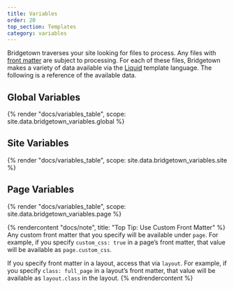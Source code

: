 ```yaml
---
title: Variables
order: 20
top_section: Templates
category: variables
---
```


Bridgetown traverses your site looking for files to process. Any files with
[front matter](/docs/front-matter/) are subject to processing. For each of these
files, Bridgetown makes a variety of data available via the [Liquid](/docs/liquid/) template language.
The following is a reference of the available data.

## Global Variables

{% render "docs/variables_table", scope: site.data.bridgetown_variables.global %}

## Site Variables

{% render "docs/variables_table", scope: site.data.bridgetown_variables.site %}

## Page Variables

{% render "docs/variables_table", scope: site.data.bridgetown_variables.page %}

{% rendercontent "docs/note", title: "Top Tip: Use Custom Front Matter" %}
  Any custom front matter that you specify will be available under
  `page`. For example, if you specify `custom_css: true`
  in a page’s front matter, that value will be available as `page.custom_css`.

  If you specify front matter in a layout, access that via `layout`.
  For example, if you specify `class: full_page` in a layout’s front matter,
  that value will be available as `layout.class` in the layout.
{% endrendercontent %}
